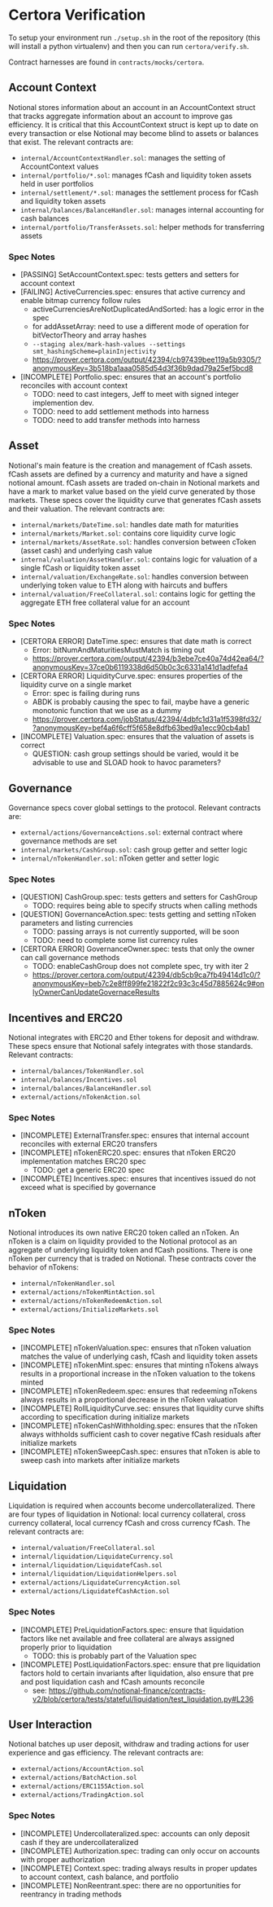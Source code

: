 # Certora Verification

To setup your environment run `./setup.sh` in the root of the repository (this will install a python virtualenv) and then you can run `certora/verify.sh`.

Contract harnesses are found in `contracts/mocks/certora`.

## Account Context

Notional stores information about an account in an AccountContext struct that tracks aggregate information about an account to improve gas efficiency. It is critical that this AccountContext struct is kept up to date on every transaction or else Notional may become blind to assets or balances that exist. The relevant contracts are:

- `internal/AccountContextHandler.sol`: manages the setting of AccountContext values
- `internal/portfolio/*.sol`: manages fCash and liquidity token assets held in user portfolios
- `internal/settlement/*.sol`: manages the settlement process for fCash and liquidity token assets
- `internal/balances/BalanceHandler.sol`: manages internal accounting for cash balances
- `internal/portfolio/TransferAssets.sol`: helper methods for transferring assets

### Spec Notes

- [PASSING] SetAccountContext.spec: tests getters and setters for account context
- [FAILING] ActiveCurrencies.spec: ensures that active currency and enable bitmap currency follow rules
  - activeCurrenciesAreNotDuplicatedAndSorted: has a logic error in the spec
  - for addAssetArray: need to use a different mode of operation for bitVectorTheory and array hashes
  - `--staging alex/mark-hash-values --settings smt_hashingScheme=plainInjectivity`
  - https://prover.certora.com/output/42394/cb97439bee119a5b9305/?anonymousKey=3b518ba1aaa0585d54d3f36b9dad79a25ef5bcd8
- [INCOMPLETE] Portfolio.spec: ensures that an account's portfolio reconciles with account context
  - TODO: need to cast integers, Jeff to meet with signed integer implemention dev.
  - TODO: need to add settlement methods into harness
  - TODO: need to add transfer methods into harness

## Asset

Notional's main feature is the creation and management of fCash assets. fCash assets are defined by a currency and maturity and have a signed notional amount. fCash assets are traded on-chain in Notional markets and have a mark to market value based on the yield curve generated by those markets. These specs cover the liquidity curve that generates fCash assets and their valuation. The relevant contracts are:

- `internal/markets/DateTime.sol`: handles date math for maturities
- `internal/markets/Market.sol`: contains core liquidity curve logic
- `internal/markets/AssetRate.sol`: handles conversion between cToken (asset cash) and underlying cash value
- `internal/valuation/AssetHandler.sol`: contains logic for valuation of a single fCash or liquidity token asset
- `internal/valuation/ExchangeRate.sol`: handles conversion between underlying token value to ETH along with haircuts and buffers
- `internal/valuation/FreeCollateral.sol`: contains logic for getting the aggregate ETH free collateral value for an account

### Spec Notes

- [CERTORA ERROR] DateTime.spec: ensures that date math is correct
  - Error: bitNumAndMaturitiesMustMatch is timing out
  - https://prover.certora.com/output/42394/b3ebe7ce40a74d42ea64/?anonymousKey=37ce0b6119338d6d50b0c3c6331a141d1adfefa4
- [CERTORA ERROR] LiquidityCurve.spec: ensures properties of the liquidity curve on a single market
  - Error: spec is failing during runs
  - ABDK is probably causing the spec to fail, maybe have a generic monotonic function that we use as a dummy
  - https://prover.certora.com/jobStatus/42394/4dbfc1d31a1f5398fd32/?anonymousKey=bef4a6f6cff5f658e8dfb63bed9a1ecc90cb4ab1
- [INCOMPLETE] Valuation.spec: ensures that the valuation of assets is correct
  - QUESTION: cash group settings should be varied, would it be advisable to use and SLOAD hook to havoc parameters?

## Governance

Governance specs cover global settings to the protocol. Relevant contracts are:

- `external/actions/GovernanceActions.sol`: external contract where governance methods are set
- `internal/markets/CashGroup.sol`: cash group getter and setter logic
- `internal/nTokenHandler.sol`: nToken getter and setter logic

### Spec Notes

- [QUESTION] CashGroup.spec: tests getters and setters for CashGroup
  - TODO: requires being able to specify structs when calling methods
- [QUESTION] GovernanceAction.spec: tests getting and setting nToken parameters and listing currencies
  - TODO: passing arrays is not currently supported, will be soon
  - TODO: need to complete some list currency rules
- [CERTORA ERROR] GovernanceOwner.spec: tests that only the owner can call governance methods
  - TODO: enableCashGroup does not complete spec, try with iter 2
  - https://prover.certora.com/output/42394/db5cb9ca7fb49414d1c0/?anonymousKey=beb7c2e8ff899fe21822f2c93c3c45d7885624c9#onlyOwnerCanUpdateGovernaceResults

## Incentives and ERC20

Notional integrates with ERC20 and Ether tokens for deposit and withdraw. These specs ensure that Notional safely integrates with those standards. Relevant contracts:

- `internal/balances/TokenHandler.sol`
- `internal/balances/Incentives.sol`
- `internal/balances/BalanceHandler.sol`
- `external/actions/nTokenAction.sol`

### Spec Notes

- [INCOMPLETE] ExternalTransfer.spec: ensures that internal account reconciles with external ERC20 transfers
- [INCOMPLETE] nTokenERC20.spec: ensures that nToken ERC20 implementation matches ERC20 spec
  - TODO: get a generic ERC20 spec
- [INCOMPLETE] Incentives.spec: ensures that incentives issued do not exceed what is specified by governance

## nToken

Notional introduces its own native ERC20 token called an nToken. An nToken is a claim on liquidity provided to the Notional protocol as an aggregate of underlying liquidity token and fCash positions. There is one nToken per currency that is traded on Notional. These contracts cover the behavior of nTokens:

- `internal/nTokenHandler.sol`
- `external/actions/nTokenMintAction.sol`
- `external/actions/nTokenRedeemAction.sol`
- `external/actions/InitializeMarkets.sol`

### Spec Notes

- [INCOMPLETE] nTokenValuation.spec: ensures that nToken valuation matches the value of underlying cash, fCash and liquidity token assets
- [INCOMPLETE] nTokenMint.spec: ensures that minting nTokens always results in a proportional increase in the nToken valuation to the tokens minted
- [INCOMPLETE] nTokenRedeem.spec: ensures that redeeming nTokens always results in a proportional decrease in the nToken valuation
- [INCOMPLETE] RollLiquidityCurve.sec: ensures that liquidity curve shifts according to specification during initialize markets
- [INCOMPLETE] nTokenCashWithholding.spec: ensures that the nToken always withholds sufficient cash to cover negative fCash residuals after initialize markets
- [INCOMPLETE] nTokenSweepCash.spec: ensures that nToken is able to sweep cash into markets after initialize markets

## Liquidation

Liquidation is required when accounts become undercollateralized. There are four types of liquidation in Notional: local currency collateral, cross currency collateral, local currency fCash and cross currency fCash. The relevant contracts are:

- `internal/valuation/FreeCollateral.sol`
- `internal/liquidation/LiquidateCurrency.sol`
- `internal/liquidation/LiquidatefCash.sol`
- `internal/liquidation/LiquidationHelpers.sol`
- `external/actions/LiquidateCurrencyAction.sol`
- `external/actions/LiquidatefCashAction.sol`

### Spec Notes

- [INCOMPLETE] PreLiquidationFactors.spec: ensure that liquidation factors like net available and free collateral are always assigned properly prior to liquidation
  - TODO: this is probably part of the Valuation spec
- [INCOMPLETE] PostLiquidationFactors.spec: ensure that pre liquidation factors hold to certain invariants after liquidation, also ensure that pre and post liquidation cash and fCash amounts reconcile
  - see: https://github.com/notional-finance/contracts-v2/blob/certora/tests/stateful/liquidation/test_liquidation.py#L236

## User Interaction

Notional batches up user deposit, withdraw and trading actions for user experience and gas efficiency. The relevant contracts are:

- `external/actions/AccountAction.sol`
- `external/actions/BatchAction.sol`
- `external/actions/ERC1155Action.sol`
- `external/actions/TradingAction.sol`

### Spec Notes

- [INCOMPLETE] Undercollateralized.spec: accounts can only deposit cash if they are undercollateralized
- [INCOMPLETE] Authorization.spec: trading can only occur on accounts with proper authorization
- [INCOMPLETE] Context.spec: trading always results in proper updates to account context, cash balance, and portfolio
- [INCOMPLETE] NonReentrant.spec: there are no opportunities for reentrancy in trading methods
